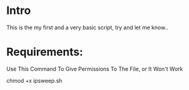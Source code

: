 # Intro

This is the my first and a very basic script, try and let me know..
 
 
 # Requirements:
 
 
 Use This Command To Give Permissions To The File, or It Won't Work
 
 
 chmod +x ipsweep.sh

